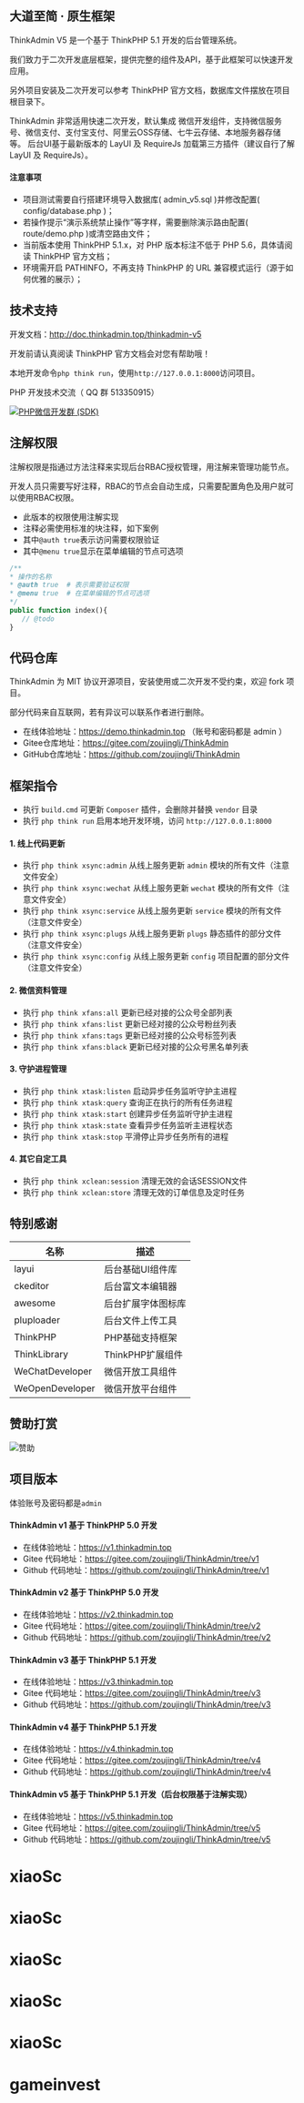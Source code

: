 ## 大道至简 · 原生框架

ThinkAdmin V5 是一个基于 ThinkPHP 5.1 开发的后台管理系统。

我们致力于二次开发底层框架，提供完整的组件及API，基于此框架可以快速开发应用。

另外项目安装及二次开发可以参考 ThinkPHP 官方文档，数据库文件摆放在项目根目录下。

ThinkAdmin 非常适用快速二次开发，默认集成 微信开发组件，支持微信服务号、微信支付、支付宝支付、阿里云OSS存储、七牛云存储、本地服务器存储等。
后台UI基于最新版本的 LayUI 及 RequireJs 加载第三方插件（建议自行了解 LayUI 及 RequireJs）。

#### 注意事项 
* 项目测试需要自行搭建环境导入数据库( admin_v5.sql )并修改配置( config/database.php )；
* 若操作提示“演示系统禁止操作”等字样，需要删除演示路由配置( route/demo.php )或清空路由文件；
* 当前版本使用 ThinkPHP 5.1.x，对 PHP 版本标注不低于 PHP 5.6，具体请阅读 ThinkPHP 官方文档；
* 环境需开启 PATHINFO，不再支持 ThinkPHP 的 URL 兼容模式运行（源于如何优雅的展示）；

## 技术支持

开发文档：http://doc.thinkadmin.top/thinkadmin-v5

开发前请认真阅读 ThinkPHP 官方文档会对您有帮助哦！

本地开发命令`php think run`，使用`http://127.0.0.1:8000`访问项目。

PHP 开发技术交流（ QQ 群 513350915）

[![PHP微信开发群 (SDK)](http://pub.idqqimg.com/wpa/images/group.png)](http://shang.qq.com/wpa/qunwpa?idkey=ae25cf789dafbef62e50a980ffc31242f150bc61a61164458216dd98c411832a) 


## 注解权限

注解权限是指通过方法注释来实现后台RBAC授权管理，用注解来管理功能节点。

开发人员只需要写好注释，RBAC的节点会自动生成，只需要配置角色及用户就可以使用RBAC权限。

* 此版本的权限使用注解实现
* 注释必需使用标准的块注释，如下案例
* 其中`@auth true`表示访问需要权限验证
* 其中`@menu true`显示在菜单编辑的节点可选项
```php
/**
* 操作的名称
* @auth true  # 表示需要验证权限
* @menu true  # 在菜单编辑的节点可选项
*/
public function index(){
   // @todo
}
```

## 代码仓库

 ThinkAdmin 为 MIT 协议开源项目，安装使用或二次开发不受约束，欢迎 fork 项目。
 
 部分代码来自互联网，若有异议可以联系作者进行删除。
 
 * 在线体验地址：https://demo.thinkadmin.top （账号和密码都是 admin ）
 * Gitee仓库地址：https://gitee.com/zoujingli/ThinkAdmin
 * GitHub仓库地址：https://github.com/zoujingli/ThinkAdmin
 
## 框架指令

* 执行 `build.cmd` 可更新 `Composer` 插件，会删除并替换 `vendor` 目录
* 执行 `php think run` 启用本地开发环境，访问 `http://127.0.0.1:8000`

#### 1. 线上代码更新
* 执行 `php think xsync:admin` 从线上服务更新 `admin` 模块的所有文件（注意文件安全）
* 执行 `php think xsync:wechat` 从线上服务更新 `wechat` 模块的所有文件（注意文件安全）
* 执行 `php think xsync:service` 从线上服务更新 `service` 模块的所有文件（注意文件安全）
* 执行 `php think xsync:plugs` 从线上服务更新 `plugs` 静态插件的部分文件（注意文件安全）
* 执行 `php think xsync:config` 从线上服务更新 `config` 项目配置的部分文件（注意文件安全）

#### 2. 微信资料管理
* 执行 `php think xfans:all` 更新已经对接的公众号全部列表
* 执行 `php think xfans:list` 更新已经对接的公众号粉丝列表
* 执行 `php think xfans:tags` 更新已经对接的公众号标签列表
* 执行 `php think xfans:black` 更新已经对接的公众号黑名单列表

#### 3. 守护进程管理
* 执行 `php think xtask:listen` 启动异步任务监听守护主进程
* 执行 `php think xtask:query` 查询正在执行的所有任务进程
* 执行 `php think xtask:start` 创建异步任务监听守护主进程
* 执行 `php think xtask:state` 查看异步任务监听主进程状态
* 执行 `php think xtask:stop` 平滑停止异步任务所有的进程

#### 4. 其它自定工具
* 执行 `php think xclean:session` 清理无效的会话SESSION文件
* 执行 `php think xclean:store` 清理无效的订单信息及定时任务
 
## 特别感谢

|名称|描述|
|---|---|
|layui|后台基础UI组件库|
|ckeditor|后台富文本编辑器|
|awesome|后台扩展字体图标库|
|pluploader|后台文件上传工具|
|ThinkPHP|PHP基础支持框架|
|ThinkLibrary|ThinkPHP扩展组件|
|WeChatDeveloper|微信开放工具组件|
|WeOpenDeveloper|微信开放平台组件|

## 赞助打赏
![赞助](http://static.thinkadmin.top/pay.png)

## 项目版本
体验账号及密码都是`admin`

#### ThinkAdmin v1 基于 ThinkPHP 5.0 开发
* 在线体验地址：https://v1.thinkadmin.top
* Gitee 代码地址：https://gitee.com/zoujingli/ThinkAdmin/tree/v1
* Github 代码地址：https://github.com/zoujingli/ThinkAdmin/tree/v1

#### ThinkAdmin v2 基于 ThinkPHP 5.0 开发
* 在线体验地址：https://v2.thinkadmin.top
* Gitee 代码地址：https://gitee.com/zoujingli/ThinkAdmin/tree/v2
* Github 代码地址：https://github.com/zoujingli/ThinkAdmin/tree/v2

#### ThinkAdmin v3 基于 ThinkPHP 5.1 开发
* 在线体验地址：https://v3.thinkadmin.top
* Gitee 代码地址：https://gitee.com/zoujingli/ThinkAdmin/tree/v3
* Github 代码地址：https://github.com/zoujingli/ThinkAdmin/tree/v3

#### ThinkAdmin v4 基于 ThinkPHP 5.1 开发
* 在线体验地址：https://v4.thinkadmin.top
* Gitee 代码地址：https://gitee.com/zoujingli/ThinkAdmin/tree/v4
* Github 代码地址：https://github.com/zoujingli/ThinkAdmin/tree/v4

#### ThinkAdmin v5 基于 ThinkPHP 5.1 开发（后台权限基于注解实现）
* 在线体验地址：https://v5.thinkadmin.top
* Gitee 代码地址：https://gitee.com/zoujingli/ThinkAdmin/tree/v5
* Github 代码地址：https://github.com/zoujingli/ThinkAdmin/tree/v5
# xiaoSc
# xiaoSc
# xiaoSc
# xiaoSc
# xiaoSc
# gameinvest
